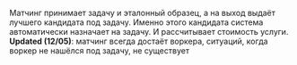 Матчинг принимает задачу и эталонный образец, а на выход выдаёт лучшего кандидата под задачу. Именно этого кандидата система автоматически назначает на задачу. И рассчитывает стоимость услуги. **Updated (12/05)**: матчинг всегда достаёт воркера, ситуаций, когда воркер не нашёлся под задачу, не существует